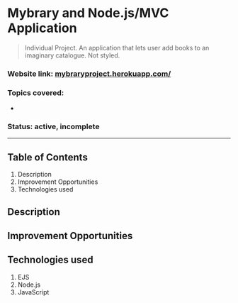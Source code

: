 # Mybrary and Node.js/MVC Application 

> Individual Project. An application that lets user add books to an imaginary catalogue. Not styled. 

### Website link: [mybraryproject.herokuapp.com/](mybraryproject.herokuapp.com/)

### Topics covered: 
- 
  
### Status: active, incomplete
___


## Table of Contents
1. Description
2. Improvement Opportunities
3. Technologies used

## Description


## Improvement Opportunities

## Technologies used
1. EJS
2. Node.js
3. JavaScript

 
   





